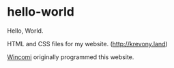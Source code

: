 # hello-world
Hello, World.

HTML and CSS files for my website.
(http://krevony.land)

<a href="http://wincomi.com" target="_blank">Wincomi</a> originally programmed this website.
